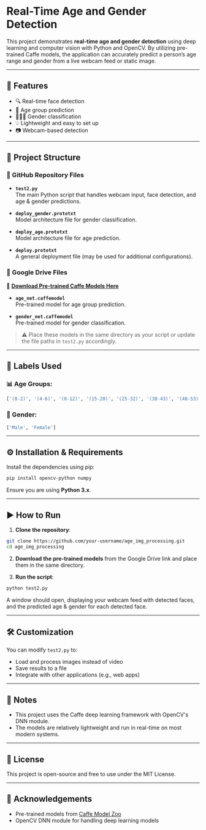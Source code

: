 # Real-Time Age and Gender Detection

This project demonstrates **real-time age and gender detection** using deep learning and computer vision with Python and OpenCV. By utilizing pre-trained Caffe models, the application can accurately predict a person’s age range and gender from a live webcam feed or static image.

---

## 🚀 Features

- 🔍 Real-time face detection
- 🧠 Age group prediction
- 🧑‍🤝‍🧑 Gender classification
- 💡 Lightweight and easy to set up
- 📷 Webcam-based detection

---

## 📁 Project Structure

### 🔸 GitHub Repository Files

- **`test2.py`**  
  The main Python script that handles webcam input, face detection, and age & gender predictions.

- **`deploy_gender.prototxt`**  
  Model architecture file for gender classification.

- **`deploy_age.prototxt`**  
  Model architecture file for age prediction.

- **`deploy.prototxt`**  
  A general deployment file (may be used for additional configurations).

### 🔸 Google Drive Files

🔗 **[Download Pre-trained Caffe Models Here](https://drive.google.com/drive/folders/16J2QFyq8oqgdmMddJYRo9vupEu4oM0KW?usp=drive_link)**

- **`age_net.caffemodel`**  
  Pre-trained model for age group prediction.

- **`gender_net.caffemodel`**  
  Pre-trained model for gender classification.

> ⚠️ Place these models in the same directory as your script or update the file paths in `test2.py` accordingly.

---

## 🧠 Labels Used

### 📊 Age Groups:
```python
['(0-2)', '(4-6)', '(8-12)', '(15-20)', '(25-32)', '(38-43)', '(48-53)', '(60-100)']
```

### 🚻 Gender:
```python
['Male', 'Female']
```

---

## ⚙️ Installation & Requirements

Install the dependencies using pip:

```bash
pip install opencv-python numpy
```

Ensure you are using **Python 3.x**.

---

## ▶️ How to Run

1. **Clone the repository**:
```bash
git clone https://github.com/your-username/age_img_processing.git
cd age_img_processing

```

2. **Download the pre-trained models** from the Google Drive link and place them in the same directory.

3. **Run the script**:
```bash
python test2.py
```

A window should open, displaying your webcam feed with detected faces, and the predicted age & gender for each detected face.

---

## 🛠️ Customization

You can modify `test2.py` to:
- Load and process images instead of video
- Save results to a file
- Integrate with other applications (e.g., web apps)

---

## 📌 Notes
- This project uses the Caffe deep learning framework with OpenCV's DNN module.
- The models are relatively lightweight and run in real-time on most modern systems.

---

## 📄 License

This project is open-source and free to use under the MIT License.

---

## 🙌 Acknowledgements
- Pre-trained models from [Caffe Model Zoo](https://github.com/BVLC/caffe/wiki/Model-Zoo)
- OpenCV DNN module for handling deep learning models
